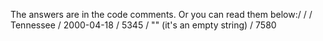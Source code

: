 The answers are in the code comments. Or you can read them below:/
/
/	Tennessee
/	2000-04-18
/	5345
/	"" (it's an empty string)
/	7580
